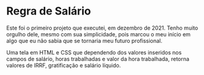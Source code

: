 # Regra de Salário
Este foi o primeiro projeto que executei, em dezembro de 2021. Tenho muito orgulho dele, mesmo com sua simplicidade, pois marcou o meu início em algo que eu não sabia que se tornaria meu futuro profissional.

Uma tela em HTML e CSS que dependendo dos valores inseridos nos campos de salário, horas trabalhadas e valor da hora trabalhada, retorna valores de IRRF, gratificação e salário líquido.
